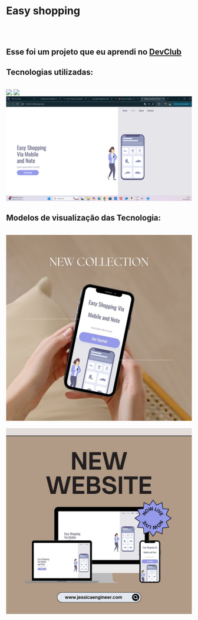 <h1>Easy shopping</h1>
<br>
<br>
<h2>Esse foi um projeto que eu aprendi no <a href="https://rodolfomori.com.br/devclub">DevClub</a></h2>
<h2>Tecnologias utilizadas:</h2>
<br>
<img src="https://img.shields.io/badge/HTML5-E34F26?style=for-the-badge&logo=html5&logoColor=white"/>
<img src="https://img.shields.io/badge/CSS-239120?&style=for-the-badge&logo=css3&logoColor=white"/>

<img src="https://github.com/jessikinhatake/Easy-Shopping/blob/main/assets/Tela%20note.png?raw=true"/>
<br>
<h2>Modelos de visualização das Tecnologia:</h2>
<br>
<img src="https://github.com/jessikinhatake/Easy-Shopping/blob/main/assets/1.jpg"/>
<br>
<br>
<img src="https://github.com/jessikinhatake/Easy-Shopping/blob/main/2.jpg"/>
